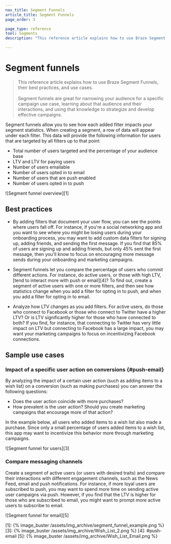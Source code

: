 ```yaml
---
nav_title: Segment Funnels
article_title: Segment Funnels
page_order: 3

page_type: reference
tool: Segments
description: "This reference article explains how to use Braze Segment Funnels, their best practices, and example use cases."

---
```

# Segment funnels

> This reference article explains how to use Braze Segment Funnels, their best practices, and use cases. 
> <br>
> <br>
> Segment funnels are great for narrowing your audience for a specific campaign use case, learning about that audience and their interactions, and using that knowledge to strategize and develop effective campaigns.


Segment funnels allow you to see how each added filter impacts your segment statistics. When creating a segment, a row of data will appear under each filter. This data will provide the following information for users that are targeted by all filters up to that point:

- Total number of users targeted and the percentage of your audience base
- LTV and LTV for paying users  
- Number of users emailable
- Number of users opted in to email
- Number of users that are push enabled  
- Number of users opted in to push

![Segment funnel overview][1]

## Best practices

- By adding filters that document your user flow, you can see the points where users fall off. For instance, if you're a social networking app and you want to see where you might be losing users during your onboarding process, you may want to add custom data filters for signing up, adding friends, and sending the first message. If you find that 85% of users are signing up and adding friends, but only 45% sent the first message, then you'll know to focus on encouraging more message sends during your onboarding and marketing campaigns.

- Segment funnels let you compare the percentage of users who commit different actions. For instance, do active users, or those with high LTV, [tend to interact more with push or email][4]? To find out, create a segment of active users with one or more filters, and then see how statistics change when you add a filter for opting in to push, and when you add a filter for opting in to email.

- Analyze how LTV changes as you add filters. For active users, do those who connect to Facebook or those who connect to Twitter have a higher LTV? Or is LTV significantly higher for those who have connected to both? If you find, for instance, that connecting to Twitter has very little impact on LTV but connecting to Facebook has a large impact, you may want your marketing campaigns to focus on incentivizing Facebook connections.


## Sample use cases

### Impact of a specific user action on conversions {#push-email}
By analyzing the impact of a certain user action (such as adding items to a wish list) on a conversion (such as making purchases) you can answer the following questions:

- Does the user action coincide with more purchases?
- How prevalent is the user action? Should you create marketing campaigns that encourage more of that action?

In the example below, all users who added items to a wish list also made a purchase. Since only a small percentage of users added items to a wish list, this app may want to incentivize this behavior more through marketing campaigns.

![Segment funnel for users][3]

### Compare messaging channels
Create a segment of active users (or users with desired traits) and compare their interactions with different engagement channels, such as the News Feed, email and push notifications. For instance, if more loyal users are subscribed to push, you may want to spend more time on sending active user campaigns via push. However, if you find that the LTV is higher for those who are subscribed to email, you might want to prompt more active users to subscribe to email.

![Segment funnel for email][5]


[1]: {% image_buster /assets/img_archive/segment_funnel_example.png %}
[3]: {% image_buster /assets/img_archive/Wish_List_2.png %}
[4]: #push-email
[5]: {% image_buster /assets/img_archive/Wish_List_Email.png %}
